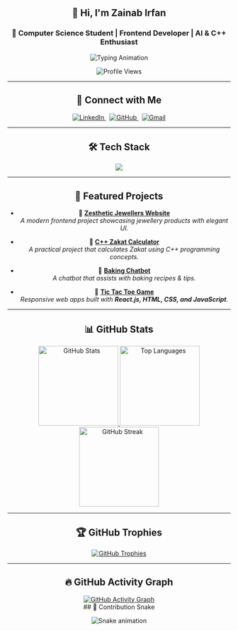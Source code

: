 <div align="center">

## 👋 Hi, I'm Zainab Irfan  
### 🎯 Computer Science Student | Frontend Developer | AI & C++ Enthusiast  

<!-- Typing SVG with fallback -->
<p align="center">
  <img src="https://readme-typing-svg.demolab.com?font=Fira+Code&size=22&duration=3000&pause=1000&color=8A2BE2&center=true&vCenter=true&width=600&lines=C%2B%2B+%7C+Python+%7C+Java;Frontend:+React+%7C+HTML+%7C+CSS+%7C+JavaScript;AI+Chatbot+(n8n)+%7C+Project+Builder;Passionate+Learner+%7C+Tech+Explorer" alt="Typing Animation" />
</p>

<!-- Profile Views -->
<p align="center">
  <img src="https://komarev.com/ghpvc/?username=codebyzaini&label=Profile+Views&color=8A2BE2&style=flat" alt="Profile Views" /> 
</p>

---

## 🔗 Connect with Me
<p align="center">
  <a href="https://www.linkedin.com/in/zainab-irfan-0a6816356/" target="_blank">
    <img src="https://img.shields.io/badge/LinkedIn-0077B5?style=for-the-badge&logo=linkedin&logoColor=white" alt="LinkedIn"/>
  </a>
  &nbsp;
  <a href="https://github.com/codebyzaini" target="_blank">
    <img src="https://img.shields.io/badge/GitHub-100000?style=for-the-badge&logo=github&logoColor=white" alt="GitHub"/>
  </a>
  &nbsp;
  <a href="mailto:zainab.irfan2428@gmail.com">
    <img src="https://img.shields.io/badge/Gmail-D14836?style=for-the-badge&logo=gmail&logoColor=white" alt="Gmail"/>
  </a>
</p>

---

## 🛠️ Tech Stack
<p align="center">
  <img src="https://skillicons.dev/icons?i=cpp,python,java,html,css,react,js,git,github,vscode" />
</p>


---

## 📂 Featured Projects  


- 💍 [**Zesthetic Jewellers Website**](https://github.com/codebyzaini/Zesthatic_Jewellery_strore)  
  *A modern frontend project showcasing jewellery products with elegant UI.*  

- 🕌 [**C++ Zakat Calculator**](https://github.com/codebyzaini/Zakat-Calculator)  
  *A practical project that calculates Zakat using C++ programming concepts.*  

- 🍰 [**Baking Chatbot**](https://github.com/codebyzaini/baking-chatbot)  
  *A chatbot that assists with baking recipes & tips.*  

- 🎨 [**Tic Tac Toe Game**](https://github.com/codebyzaini/tic-tac-toe)  
  *Responsive web apps built with **React.js, HTML, CSS, and JavaScript**.*  

---

## 📊 GitHub Stats
<div align="center">
  <a href="https://github.com/codebyzaini">
    <img height="180em" src="https://github-readme-stats.vercel.app/api?username=codebyzaini&show_icons=true&theme=radical&hide_border=true&include_all_commits=true" alt="GitHub Stats" />
    <img height="180em" src="https://github-readme-stats.vercel.app/api/top-langs/?username=codebyzaini&layout=compact&theme=radical&hide_border=true" alt="Top Languages" />
    <img height="180em" src="https://streak-stats.demolab.com/?user=codebyzaini&theme=radical&hide_border=true" alt="GitHub Streak" />
  </a>
</div>

---

## 🏆 GitHub Trophies
<div align="center">
  <a href="https://github.com/ryo-ma/github-profile-trophy">
    <img src="https://github-profile-trophy.vercel.app/?username=codebyzaini&theme=onedark&no-frame=true&row=2&column=4" alt="GitHub Trophies" />
  </a>
</div>

---

## 🔥 GitHub Activity Graph
<div align="center">
  <a href="https://github.com/codebyzaini">
    <img src="https://github-readme-activity-graph.vercel.app/graph?username=codebyzaini&theme=react-dark&hide_border=true&area=true" alt="GitHub Activity Graph" />
  </a>
</div>
## 🐍 Contribution Snake  
<p align="center">
  <img src="https://raw.githubusercontent.com/codebyzaini/codebyzaini/output/snake.svg" alt="Snake animation" />
</p>


</div>
